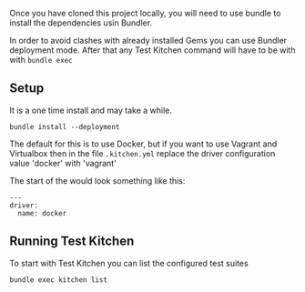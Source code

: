 Once you have cloned this project locally, you will need to use bundle to install the dependencies usin Bundler.

In order to avoid clashes with already installed Gems you can use Bundler deployment mode. After that any Test Kitchen command will have to be with with `bundle exec` 

## Setup

It is a one time install and may take a while.

```
bundle install --deployment
```

The default for this is to use Docker, but if you want to use Vagrant and Virtualbox then in the file `.kitchen.yml` replace the driver configuration value 'docker' with 'vagrant'

The start of the would look something like this: 
```
---
driver:
  name: docker
```



## Running Test Kitchen

To start with Test Kitchen you can list the configured test suites

```
bundle exec kitchen list
````


